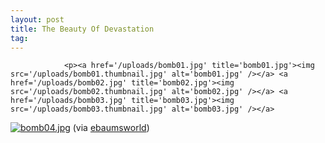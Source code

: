```yaml
---
layout: post
title: The Beauty Of Devastation
tag: 
---
```



                <p><a href='/uploads/bomb01.jpg' title='bomb01.jpg'><img src='/uploads/bomb01.thumbnail.jpg' alt='bomb01.jpg' /></a> <a href='/uploads/bomb02.jpg' title='bomb02.jpg'><img src='/uploads/bomb02.thumbnail.jpg' alt='bomb02.jpg' /></a> <a href='/uploads/bomb03.jpg' title='bomb03.jpg'><img src='/uploads/bomb03.thumbnail.jpg' alt='bomb03.jpg' /></a>
<a href='/uploads/bomb04.jpg' title='bomb04.jpg'><img src='/uploads/bomb04.thumbnail.jpg' alt='bomb04.jpg' /></a>
(via <a href="http://www.ebaumsworld.com/pictures/view/48677/">ebaumsworld</a>)</p>
            
